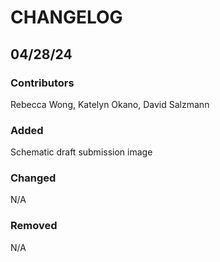 # CHANGELOG

## 04/28/24
### Contributors
Rebecca Wong,
Katelyn Okano,
David Salzmann

### Added
Schematic draft submission image

### Changed
N/A

### Removed
N/A
